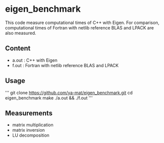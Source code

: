 # eigen_benchmark

This code measure computational times of C++ with Eigen.
For comparison, computational times of Fortran with netlib reference BLAS and LPACK are also measured.

## Content

- a.out : C++ with Eigen
- f.out : Fortran with netlib reference BLAS and LPACK

## Usage

'''
git clone https://github.com/ya-mat/eigen_benchmark.git
cd eigen_benchmark
make
./a.out && ./f.out
'''

## Measurements

- matrix multiplication
- matrix inversion
- LU decomposition
